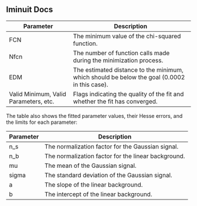 ## Iminuit Docs 

| Parameter | Description |
| --- | --- |
| FCN | The minimum value of the chi-squared function. |
| Nfcn | The number of function calls made during the minimization process. |
| EDM | The estimated distance to the minimum, which should be below the goal (0.0002 in this case). |
| Valid Minimum, Valid Parameters, etc. | Flags indicating the quality of the fit and whether the fit has converged. |

The table also shows the fitted parameter values, their Hesse errors, and the limits for each parameter:

| Parameter | Description |
| --- | --- |
| n_s | The normalization factor for the Gaussian signal. |
| n_b | The normalization factor for the linear background. |
| mu | The mean of the Gaussian signal. |
| sigma | The standard deviation of the Gaussian signal. |
| a | The slope of the linear background. |
| b | The intercept of the linear background. |
